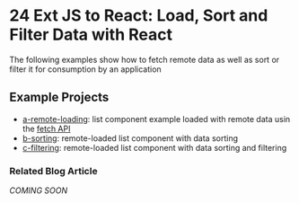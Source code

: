 # 24 Ext JS to React: Load, Sort and Filter Data with React

The following examples show how to fetch remote data as well as sort or filter it for consumption by an application

## Example Projects

 - [a-remote-loading](./a-remote-loading): list component example loaded with remote data usin the [fetch API](https://developer.mozilla.org/en-US/docs/Web/API/Fetch_API)
 - [b-sorting](./b-sorting): remote-loaded list component with data sorting
 - [c-filtering](./c-filtering): remote-loaded list component with data sorting and filtering

### Related Blog Article

*COMING SOON*